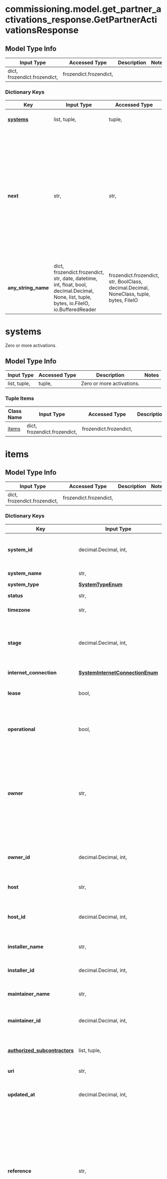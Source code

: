 # commissioning.model.get_partner_activations_response.GetPartnerActivationsResponse

## Model Type Info
Input Type | Accessed Type | Description | Notes
------------ | ------------- | ------------- | -------------
dict, frozendict.frozendict,  | frozendict.frozendict,  |  | 

### Dictionary Keys
Key | Input Type | Accessed Type | Description | Notes
------------ | ------------- | ------------- | ------------- | -------------
**[systems](#systems)** | list, tuple,  | tuple,  | Zero or more activations. | [optional] 
**next** | str,  | str,  | If the first request does not return a full list, use the &#x27;next&#x27; attribute in the response body to request the next page. By default, activations are returned in batches of 10. The maximum page size is 1000. | [optional] 
**any_string_name** | dict, frozendict.frozendict, str, date, datetime, int, float, bool, decimal.Decimal, None, list, tuple, bytes, io.FileIO, io.BufferedReader | frozendict.frozendict, str, BoolClass, decimal.Decimal, NoneClass, tuple, bytes, FileIO | any string name can be used but the value must be the correct type | [optional]

# systems

Zero or more activations.

## Model Type Info
Input Type | Accessed Type | Description | Notes
------------ | ------------- | ------------- | -------------
list, tuple,  | tuple,  | Zero or more activations. | 

### Tuple Items
Class Name | Input Type | Accessed Type | Description | Notes
------------- | ------------- | ------------- | ------------- | -------------
[items](#items) | dict, frozendict.frozendict,  | frozendict.frozendict,  |  | 

# items

## Model Type Info
Input Type | Accessed Type | Description | Notes
------------ | ------------- | ------------- | -------------
dict, frozendict.frozendict,  | frozendict.frozendict,  |  | 

### Dictionary Keys
Key | Input Type | Accessed Type | Description | Notes
------------ | ------------- | ------------- | ------------- | -------------
**system_id** | decimal.Decimal, int,  | decimal.Decimal,  | Enlighten ID of this system. System-generated. | [optional] 
**system_name** | str,  | str,  | Name of the system. | [optional] 
**system_type** | [**SystemTypeEnum**](SystemTypeEnum.md) | [**SystemTypeEnum**](SystemTypeEnum.md) |  | [optional] 
**status** | str,  | str,  | System&#x27;s status. | [optional] 
**timezone** | str,  | str,  | System&#x27;s timezone. | [optional] 
**stage** | decimal.Decimal, int,  | decimal.Decimal,  | What stage of the activation process this activation is in. System-generated. | [optional] 
**internet_connection** | [**SystemInternetConnectionEnum**](SystemInternetConnectionEnum.md) | [**SystemInternetConnectionEnum**](SystemInternetConnectionEnum.md) |  | [optional] 
**lease** | bool,  | BoolClass,  | Whether the system is leased. Default false. | [optional] 
**operational** | bool,  | BoolClass,  | Whether this system is permitted to operate. Default true. | [optional] 
**owner** | str,  | str,  | Name of the system owner. Owner must be an Enlighten user. If the user of the API is a self-installer, the owner must be himself. | [optional] 
**owner_id** | decimal.Decimal, int,  | decimal.Decimal,  | Enlighten ID of this system owner. System-generated. | [optional] 
**host** | str,  | str,  | Name of the system host. | [optional] 
**host_id** | decimal.Decimal, int,  | decimal.Decimal,  | Enlighten ID of this system host. System-generated. | [optional] 
**installer_name** | str,  | str,  | Name of the installer. | [optional] 
**installer_id** | decimal.Decimal, int,  | decimal.Decimal,  | Enlighten ID of the installer of this system. | [optional] 
**maintainer_name** | str,  | str,  | Name of the maintainer. | [optional] 
**maintainer_id** | decimal.Decimal, int,  | decimal.Decimal,  | Enlighten ID of the maintainer of this system. | [optional] 
**[authorized_subcontractors](#authorized_subcontractors)** | list, tuple,  | tuple,  | List of sub-contractors of this system. | [optional] 
**uri** | str,  | str,  | URI for this activation. | [optional] 
**updated_at** | decimal.Decimal, int,  | decimal.Decimal,  | Activation last updated timestamp. | [optional] value must be a 64 bit integer
**reference** | str,  | str,  | Identifier of this system as provided by the calling user&#x27;s company. This attribute is not present if the calling user&#x27;s company does not have a reference for this system. | [optional] 
**[other_references](#other_references)** | list, tuple,  | tuple,  | Identifiers assigned to this activation by other companies which have access to it. This attribute is not present if there are no other references for this system. | [optional] 
**address** | [**Address**](Address.md) | [**Address**](Address.md) |  | [optional] 
**any_string_name** | dict, frozendict.frozendict, str, date, datetime, int, float, bool, decimal.Decimal, None, list, tuple, bytes, io.FileIO, io.BufferedReader | frozendict.frozendict, str, BoolClass, decimal.Decimal, NoneClass, tuple, bytes, FileIO | any string name can be used but the value must be the correct type | [optional]

# authorized_subcontractors

List of sub-contractors of this system.

## Model Type Info
Input Type | Accessed Type | Description | Notes
------------ | ------------- | ------------- | -------------
list, tuple,  | tuple,  | List of sub-contractors of this system. | 

### Tuple Items
Class Name | Input Type | Accessed Type | Description | Notes
------------- | ------------- | ------------- | ------------- | -------------
[items](#items) | dict, frozendict.frozendict,  | frozendict.frozendict,  |  | 

# items

## Model Type Info
Input Type | Accessed Type | Description | Notes
------------ | ------------- | ------------- | -------------
dict, frozendict.frozendict,  | frozendict.frozendict,  |  | 

### Dictionary Keys
Key | Input Type | Accessed Type | Description | Notes
------------ | ------------- | ------------- | ------------- | -------------
**authorized_subcontractor_id** | decimal.Decimal, int,  | decimal.Decimal,  | The Enlighten ID of the sub-contractor of this system. System-generated. | [optional] 
**authorized_subcontractor_name** | str,  | str,  | Name of the sub-contractor of this system. | [optional] 
**status** | str,  | str,  | Current status of the subcontractor for the site. This field will be shown only for pending and rejected sub-contractors. | [optional] 
**any_string_name** | dict, frozendict.frozendict, str, date, datetime, int, float, bool, decimal.Decimal, None, list, tuple, bytes, io.FileIO, io.BufferedReader | frozendict.frozendict, str, BoolClass, decimal.Decimal, NoneClass, tuple, bytes, FileIO | any string name can be used but the value must be the correct type | [optional]

# other_references

Identifiers assigned to this activation by other companies which have access to it. This attribute is not present if there are no other references for this system.

## Model Type Info
Input Type | Accessed Type | Description | Notes
------------ | ------------- | ------------- | -------------
list, tuple,  | tuple,  | Identifiers assigned to this activation by other companies which have access to it. This attribute is not present if there are no other references for this system. | 

### Tuple Items
Class Name | Input Type | Accessed Type | Description | Notes
------------- | ------------- | ------------- | ------------- | -------------
items | str,  | str,  | Name of the reference. | 

[[Back to Model list]](../../README.md#documentation-for-models) [[Back to API list]](../../README.md#documentation-for-api-endpoints) [[Back to README]](../../README.md)

